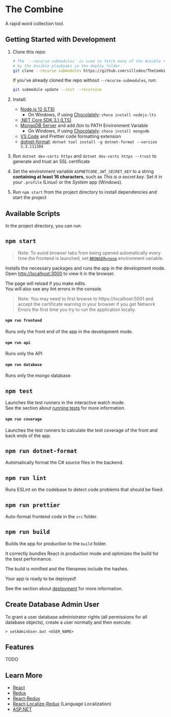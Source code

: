# The Combine

A rapid word collection tool.

## Getting Started with Development

1. Clone this repo:
    
    ```bash
    # The `--recurse-submodules` is used to fetch many of the Ansible roles used 
    # by the Ansible playbooks in the deploy folder. 
    git clone --recurse-submodules https://github.com/sillsdev/TheCombine.git
    ```
   
   If you've already cloned the repo without `--recurse-submodules`, run: 
   
   ```bash
   git submodule update --init --recursive
   ```

2. Install:
   - [Node.js 12 (LTS)](https://nodejs.org/en/)
     - On Windows, if using [Chocolately][chocolately]: `choco install nodejs-lts`
   - [.NET Core SDK 3.1 (LTS)](https://dotnet.microsoft.com/download/dotnet-core/3.1)
   - [MongoDB Server](https://www.mongodb.com/download-center/community) and add 
     /bin to PATH Environment Variable
     - On Windows, if using [Chocolately][chocolately]: `choco install mongodb`
   - [VS Code](https://code.visualstudio.com/download) and Prettier code 
     formatting extension
   - [dotnet-format](https://github.com/dotnet/format): 
     `dotnet tool install -g dotnet-format --version 3.3.111304`
3. Run `dotnet dev-certs https` and `dotnet dev-certs https --trust` to 
   generate and trust an SSL certificate
4. Set the environment variable `ASPNETCORE_JWT_SECRET_KEY` to a string 
   **containing at least 16 characters**, such as *This is a secret key*. Set 
   it in your `.profile` (Linux) or the *System* app (Windows).
5. Run `npm start` from the project directory to install dependencies and start
   the project

[chocolately]: https://chocolatey.org/

## Available Scripts

In the project directory, you can run:

## `npm start`

> Note: To avoid browser tabs from being opened automatically every time the frontend is launched, set 
 [`BROWSER=none`](https://create-react-app.dev/docs/advanced-configuration/) environment variable. 

Installs the necessary packages and runs the app in the development mode.<br>
Open [http://localhost:3000](http://localhost:3000) to view it in the browser.

The page will reload if you make edits.<br>
You will also see any lint errors in the console.

> Note: You may need to first browse to https://localhost:5001 and accept the 
  certificate warning in your browser if you get Network Errors the first time
  you try to run the application locally.

#### `npm run frontend`

Runs only the front end of the app in the development mode.

#### `npm run api`

Runs only the API

#### `npm run database`

Runs only the mongo database

## `npm test`

Launches the test runners in the interactive watch mode.<br>
See the section about 
[running tests](https://facebook.github.io/create-react-app/docs/running-tests)
for more information.

#### `npm run coverage`

Launches the test runners to calculate the test coverage of the front and 
back ends of the app.

## `npm run dotnet-format`

Automatically format the C# source files in the backend.

## `npm run lint`

Runs ESLint on the codebase to detect code problems that should be fixed.

## `npm run prettier`

Auto-format frontend code in the `src` folder.

## `npm run build`

Builds the app for production to the `build` folder.

It correctly bundles React in production mode and optimizes the build for the 
best performance.

The build is minified and the filenames include the hashes.

Your app is ready to be deployed!

See the section about
[deployment](https://facebook.github.io/create-react-app/docs/deployment) for 
more information.

## Create Database Admin User

To grant a user database administrator rights (all permissions for all 
database objects), create a user normally and then execute:

```batch
> setAdminUser.bat <USER_NAME>
```

## Features

TODO

## Learn More

- [React](https://reactjs.org/)
- [Redux](https://redux.js.org/)
- [React-Redux](https://redux.js.org/basics/usage-with-react)
- [React-Localize-Redux](https://ryandrewjohnson.github.io/react-localize-redux/)
  (Language Localization)
- [ASP.NET](https://docs.microsoft.com/en-us/aspnet/core/getting-started/?view=aspnetcore-2.2)
